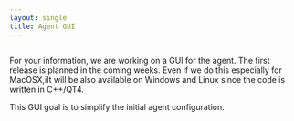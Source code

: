 ```yaml
---
layout: single
title: Agent GUI
---
```


<a href="/news_docs/fusioninventory-agent-gui-macosx.png"><img src="/news_docs/fusioninventory-agent-gui-macosx.png" alt="" title="fusioninventory-agent-gui-macosx" class="aligncenter size-medium wp-image-1077" /></a>
<p>
For your information, we are working on a GUI for the agent. The first release is planned in the coming weeks. Even if we do this especially for MacOSX,iIt will be also available on Windows and Linux since the code is written in C++/QT4.
</p>
<p>
This GUI goal is to simplify the initial agent configuration.
</p>
